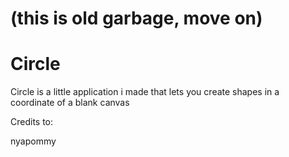# (this is old garbage, move on)

# Circle 
Circle is a little application i made that lets you create shapes in a coordinate of a blank canvas

Credits to:

nyapommy
